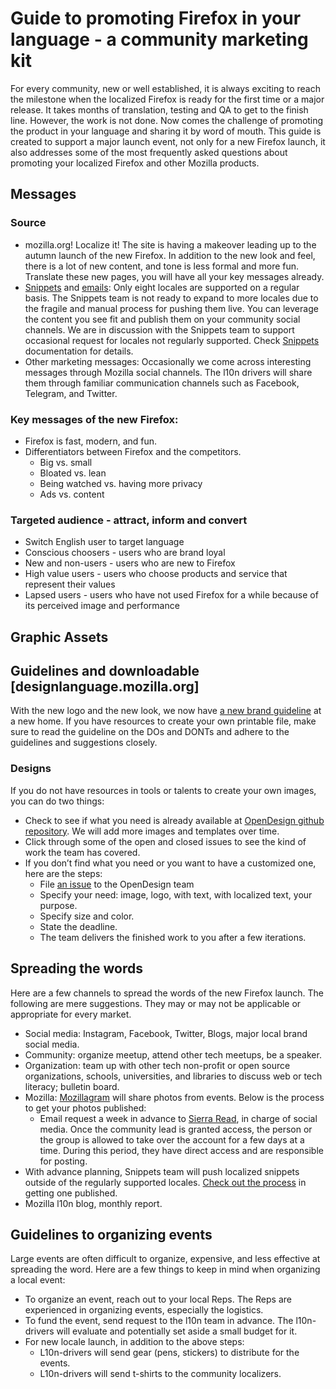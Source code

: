 # Guide to promoting Firefox in your language - a community marketing kit

For every community, new or well established, it is always exciting to reach the milestone when the localized Firefox is ready for the first time or a major release. It takes months of translation, testing and QA to get to the finish line. However, the work is not done. Now comes the challenge of promoting the product in your language and sharing it by word of mouth. This guide is created to support a major launch event, not only for a new Firefox launch, it also addresses some of the most frequently asked questions about promoting your localized Firefox and other Mozilla products.

## Messages

### Source

* mozilla.org! Localize it! The site is having a makeover leading up to the autumn launch of the new Firefox. In addition to the new look and feel, there is a lot of new content, and tone is less formal and more fun. Translate these new pages, you will have all your key messages already.
* [Snippets](https://github.com/mozilla-l10n/engagement-l10n/tree/master/en-US/snippets/2017) and [emails](https://github.com/mozilla-l10n/engagement-l10n/tree/master/en-US/emails/2017): Only eight locales are supported on a regular basis. The Snippets team is not ready to expand to more locales due to the fragile and manual process for pushing them live. You can leverage the content you see fit and publish them on your community social channels. We are in discussion with the Snippets team to support occasional request for locales not regularly supported. Check [Snippets](../webprojects/snippets.md) documentation for details.
* Other marketing messages: Occasionally we come across interesting messages through Mozilla social channels. The l10n drivers will share them through familiar communication channels such as Facebook, Telegram, and Twitter.

### Key messages of the new Firefox:

* Firefox is fast, modern, and fun.
* Differentiators between Firefox and the competitors.
    * Big vs. small
    * Bloated vs. lean
    * Being watched vs. having more privacy
    * Ads vs. content

### Targeted audience - attract, inform and convert

* Switch English user to target language
* Conscious choosers - users who are brand loyal
* New and non-users - users who are new to Firefox
* High value users - users who choose products and service that represent their values
* Lapsed users - users who have not used Firefox for a while because of its perceived image and performance

## Graphic Assets

## Guidelines and downloadable [designlanguage.mozilla.org]

With the new logo and the new look, we now have [a new brand guideline](designlanguage.mozilla.org) at a new home. If you have resources to create your own printable file, make sure to read the guideline on the DOs and DONTs and adhere to the guidelines and suggestions closely.

### Designs

If you do not have resources in tools or talents to create your own images, you can do two things:

* Check to see if what you need is already available at [OpenDesign github repository](https://github.com/mozilla/OpenDesign/tree/master/2017). We will add more images and templates over time.
* Click through some of the open and closed issues to see the kind of work the team has covered.
* If you don’t find what you need or you want to have a customized one, here are the steps:
    * File [an issue](https://github.com/mozilla/OpenDesign/issues) to the OpenDesign team
    * Specify your need: image, logo, with text, with localized text, your purpose.
    * Specify size and color.
    * State the deadline.
    * The team delivers the finished work to you after a few iterations.

## Spreading the words

Here are a few channels to spread the words of the new Firefox launch. The following are mere suggestions. They may or may not be applicable or appropriate for every market.

* Social media: Instagram, Facebook, Twitter, Blogs, major local brand social media.
* Community: organize meetup, attend other tech meetups, be a speaker.
* Organization: team up with other tech non-profit or open source organizations, schools, universities, and libraries to discuss web or tech literacy; bulletin board.
* Mozilla: [Mozillagram](https://www.instagram.com/mozillagram/) will share photos from events. Below is the process to get your photos published:
    * Email request a week in advance to [Sierra Read](mailto:sreed@mozilla.com), in charge of social media. Once the community lead is granted access, the person or the group is allowed to take over the account for a few days at a time. During this period, they have direct access and are responsible for posting.
* With advance planning, Snippets team will push localized snippets outside of the regularly supported locales. [Check out the process](https://github.com/mozilla-l10n/localizer-documentation/blob/master/webprojects/snippets.md) in getting one published.
* Mozilla l10n blog, monthly report.

## Guidelines to organizing events

Large events are often difficult to organize, expensive, and less effective at spreading the word. Here are a few things to keep in mind when organizing a local event:

* To organize an event, reach out to your local Reps. The Reps are experienced in organizing events, especially the logistics.
* To fund the event, send request to the l10n team in advance. The l10n-drivers will evaluate and potentially set aside a small budget for it.
* For new locale launch, in addition to the above steps:
    * L10n-drivers will send gear (pens, stickers) to distribute for the events.
    * L10n-drivers will send t-shirts to the community localizers.
